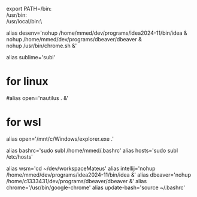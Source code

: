 
export PATH=/bin:\
/usr/bin:\
/usr/local/bin:\

alias desenv='nohup /home/mmed/dev/programs/idea2024-11/bin/idea & \
nohup /home/mmed/dev/programs/dbeaver/dbeaver & \
nohup /usr/bin/chrome.sh &'

alias sublime='subl'
# for linux
#alias open='nautilus . &'

# for wsl
alias open='/mnt/c/Windows/explorer.exe .'


alias bashrc='sudo subl /home/mmed/.bashrc'
alias hosts='sudo subl /etc/hosts'

alias wsm='cd ~/dev/workspaceMateus'
alias intellij='nohup /home/mmed/dev/programs/idea2024-11/bin/idea &'
alias dbeaver='nohup /home/c1333431/dev/programs/dbeaver/dbeaver &'
alias chrome='/usr/bin/google-chrome'
alias update-bash='source ~/.bashrc'

